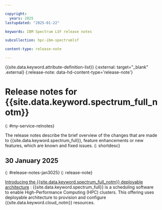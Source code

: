 ```yaml
---

copyright:
  years: 2025
lastupdated: "2025-01-22"

keywords: IBM Spectrum LSF release notes

subcollection: hpc-ibm-spectrumlsf

content-type: release-note

---
```




{{site.data.keyword.attribute-definition-list}}
{:external: target="_blank" .external}
{:release-note: data-hd-content-type='release-note'}



# Release notes for {{site.data.keyword.spectrum_full_notm}}
{: #my-service-relnotes}

The release notes describe the brief overview of the changes that are made to {{site.data.keyword.spectrum_full}}, feature enhancements or new features, which are known and fixed issues.
{: shortdesc}

## 30 January 2025
{: #release-notes-jan3025}
{: release-note}

[Introducing the {{site.data.keyword.spectrum_full_notm}} deployable architecture](/docs-draft/hpc-ibm-spectrumlsf?topic=hpc-ibm-spectrumlsf-about-spectrum-lsf)
:   {{site.data.keyword.spectrum_full}} is a scheduling software to enable High-Performance Computing (HPC) clusters. This offering uses deployable architecture to provision and configure {{site.data.keyword.cloud_notm}} resources.

